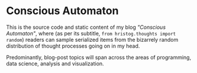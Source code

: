 # Conscious Automaton

This is the source code and static content of my blog _"Conscious Automaton"_, where
(as per its subtitle, `from hristog.thoughts import random`) readers can sample serialized items from
the bizarrely random distribution of thought processes going on in my head.

Predominantly, blog-post topics will span across the areas of programming,
data science, analysis and visualization.
